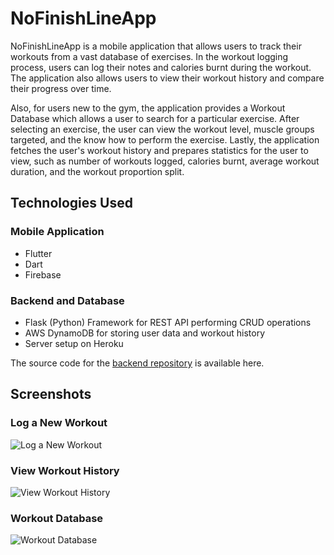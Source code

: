 # NoFinishLineApp

NoFinishLineApp is a mobile application that allows users to track their workouts from a vast database of exercises. In the workout logging process, users can log their notes and calories burnt during the workout. The application also allows users to view their workout history and compare their progress over time. 

Also, for users new to the gym, the application provides a Workout Database which allows a user to search for a particular exercise. After selecting an exercise, the user can view the workout level, muscle groups targeted, and the know how to perform the exercise. Lastly, the application fetches the user's workout history and prepares statistics for the user to view, such as 
number of workouts logged, calories burnt, average workout duration, and the workout proportion split.

## Technologies Used

### Mobile Application

* Flutter
* Dart
* Firebase

### Backend and Database 

* Flask (Python) Framework for REST API performing CRUD operations
* AWS DynamoDB for storing user data and workout history
* Server setup on Heroku

The source code for the [backend repository](https://github.com/snarang181/NoFinishLineAPI) is available here.

## Screenshots

### Log a New Workout

![Log a New Workout](assets/readme_assets/log_new_workout.PNG)

### View Workout History

![View Workout History](assets/readme_assets/workout_history.PNG)

### Workout Database 

![Workout Database](assets/readme_assets/workout_search.PNG)